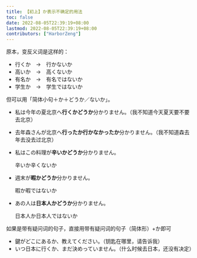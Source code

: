```yaml
---
title: 【初上】か表示不确定的用法
toc: false
date: 2022-08-05T22:39:19+08:00
lastmod: 2022-08-05T22:39:19+08:00
contributors: ["HarborZeng"]
---
```


原本，变反义词是这样的：

- 行くか　→　行かないか
- 高いか　→　高くないか
- 有名か　→　有名ではないか
- 学生か　→　学生ではないか

但可以用「简体小句＋か＋どうか／ないか」。

- 私は今年の夏北京へ**行くかどうか**分かりません。（我不知道今天夏天要不要去北京）
- 去年森さんが北京へ**行ったか行かなかったか**分かりません。（我不知道森去年去没去过北京）
- 私はこの料理が**辛いかどうか**分かりません。

  辛いか辛くないか

- 週末が**暇かどうか**分かりません。

  暇か暇ではないか

- あの人は**日本人かどうか**分かりません。

  日本人か日本人ではないか

如果是带有疑问词的句子，直接用带有疑问词的句子（简体形）+か即可

- 鍵がどこにあるか、教えてください。（钥匙在哪里，请告诉我）
- いつ日本に行くか、まだ決めっていません。（什么时候去日本，还没有决定）


